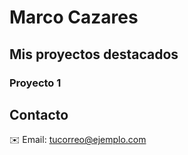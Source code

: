 
  <h1>Marco Cazares</h1>

  <h2>Mis proyectos destacados</h2>
  <div class="proyecto">
    <h3>Proyecto 1</h3>
    
  <h2>Contacto</h2>
  <p>✉️ Email: <a href="mailto:tucorreo@ejemplo.com">tucorreo@ejemplo.com</a></p>
</body>
</html>
